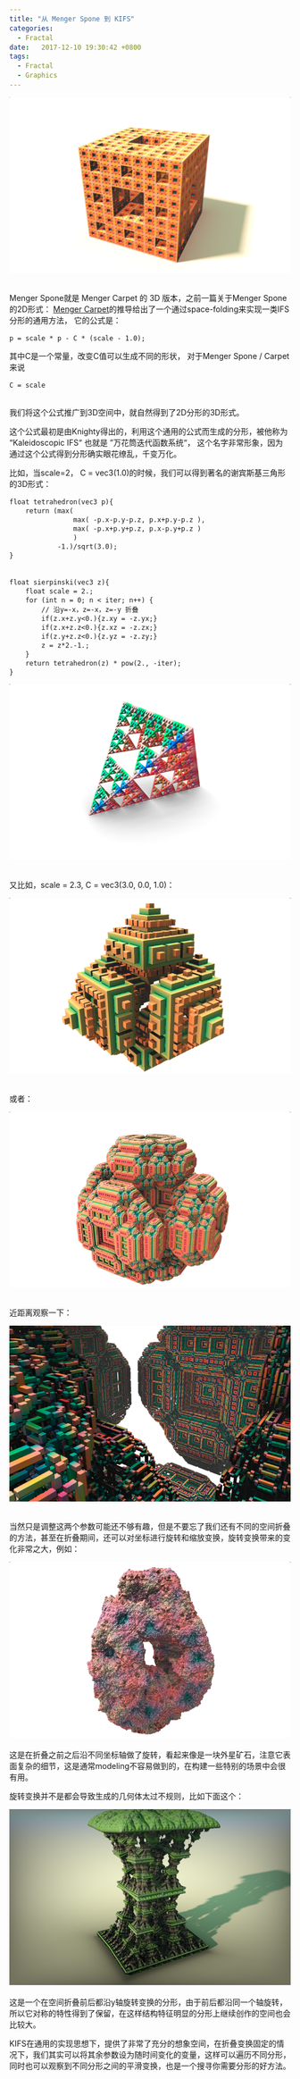 ```yaml
---
title: "从 Menger Spone 到 KIFS"
categories:
  - Fractal
date:   2017-12-10 19:30:42 +0800
tags:
  - Fractal
  - Graphics
---
```


<script type="text/javascript" async src="https://cdn.mathjax.org/mathjax/latest/MathJax.js?config=TeX-MML-AM_CHTML"> </script>

<center><img src="/assets/images/menger/menger_spone0.png"></center>
<br/>

Menger Spone就是 Menger Carpet 的 3D 版本，之前一篇关于Menger Spone的2D形式： [Menger Carpet](https://evil-ryu.github.io/fractal/menger-spone-introduction/)的推导给出了一个通过space-folding来实现一类IFS分形的通用方法， 它的公式是：


```
p = scale * p - C * (scale - 1.0);
```

其中C是一个常量，改变C值可以生成不同的形状， 对于Menger Spone / Carpet 来说

```
C = scale
```
<br />
我们将这个公式推广到3D空间中，就自然得到了2D分形的3D形式。

这个公式最初是由Knighty得出的，利用这个通用的公式而生成的分形，被他称为 “Kaleidoscopic IFS“ 也就是 ”万花筒迭代函数系统“， 这个名字非常形象，因为通过这个公式得到分形确实眼花缭乱，千变万化。

比如，当scale=2， C = vec3(1.0)的时候，我们可以得到著名的谢宾斯基三角形的3D形式：

```
float tetrahedron(vec3 p){
	return (max(
            	max( -p.x-p.y-p.z, p.x+p.y-p.z ), 
            	max( -p.x+p.y+p.z, p.x-p.y+p.z ) 
        		)
        	-1.)/sqrt(3.0); 
}


float sierpinski(vec3 z){
    float scale = 2.;
	for (int n = 0; n < iter; n++) {
		// 沿y=-x，z=-x，z=-y 折叠
		if(z.x+z.y<0.){z.xy = -z.yx;}
      	if(z.x+z.z<0.){z.xz = -z.zx;}
      	if(z.y+z.z<0.){z.yz = -z.zy;}
		z = z*2.-1.;
    }
    return tetrahedron(z) * pow(2., -iter);
}
```

<center><img src="/assets/images/menger/sierpinski0.png"></center>
<br/>

又比如，scale = 2.3, C = vec3(3.0, 0.0, 1.0)：
<center><img src="/assets/images/menger/menger_spone1.png"></center>
<br/>

或者：
<center><img src="/assets/images/menger/menger_spone_rotated.png"></center>
<br/>

近距离观察一下：
<center><img src="/assets/images/menger/menger_spone_close.png"></center>
<br/>

当然只是调整这两个参数可能还不够有趣，但是不要忘了我们还有不同的空间折叠的方法，甚至在折叠期间，还可以对坐标进行旋转和缩放变换，旋转变换带来的变化非常之大，例如：
<center><img src="/assets/images/menger/menger_spone_wierd.png"></center>
<br/>
这是在折叠之前之后沿不同坐标轴做了旋转，看起来像是一块外星矿石，注意它表面复杂的细节，这是通常modeling不容易做到的，在构建一些特别的场景中会很有用。

旋转变换并不是都会导致生成的几何体太过不规则，比如下面这个：
<center><img src="/assets/images/menger/menger_tree.png"></center>
<br/>
这是一个在空间折叠前后都沿y轴旋转变换的分形，由于前后都沿同一个轴旋转，所以它对称的特性得到了保留，在这样结构特征明显的分形上继续创作的空间也会比较大。

KIFS在通用的实现思想下，提供了非常了充分的想象空间，在折叠变换固定的情况下，我们其实可以将其余参数设为随时间变化的变量，这样可以遍历不同分形，同时也可以观察到不同分形之间的平滑变换，也是一个搜寻你需要分形的好方法。
